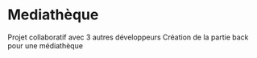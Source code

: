 # Mediathèque
Projet collaboratif avec 3 autres développeurs 
Création de la partie back pour une médiathèque 
